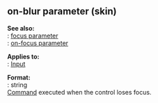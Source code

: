 ## on-blur parameter (skin)    
**See also:**    
:   [focus parameter](/%7Bskin%7D/param/focus)    
:   [on-focus parameter](/%7Bskin%7D/param/on-focus)    
<!-- -->    
**Applies to:**    
:   [Input](/%7Bskin%7D/control/input)    
<!-- -->    
**Format:**    
:   string    
[Command](/%7Bskin%7D/commands) executed when the control loses focus.  